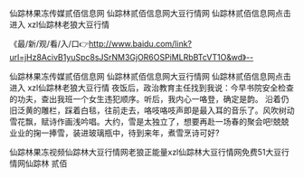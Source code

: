 仙踪林果冻传媒贰佰信息网
仙踪林贰佰信息网大豆行情网
仙踪林贰佰信息网点击进入
xzl仙踪林老狼大豆行情


《最/新/观/看/入/口👉http://www.baidu.com/link?url=jHz8AcivB1yuSpc8sJSrNM3GjOR6OSPiMLRbBTcVT1O&wd》--

仙踪林果冻传媒贰佰信息网
仙踪林贰佰信息网大豆行情网
仙踪林贰佰信息网点击进入
xzl仙踪林老狼大豆行情
夜饭后，政治教育主任找到我说：今早书院安全检查的功夫，查出我班一个女生违犯顺序。听后，我内心一咯登，确定是韵。
沿着仍旧泛黄的雕栏，踩着白毯，往前走去，咯吱咯吱声即是最入耳的音乐了。风吹树动雪花飘，赋诗作画浅吟唱。大约，雪是太独立了，想要再赴一场春的聚会吧!兢兢业业的掬一捧雪，装进玻璃瓶中，待到来年，煮雪烹诗可好?





仙踪林果冻视频仙踪林大豆行情网老狼正能量xzl仙踪林大豆行情网免费51大豆行情网仙踪林 贰佰
